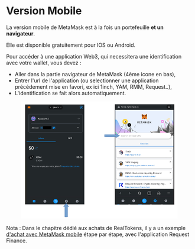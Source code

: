 # Version Mobile

La version mobile de MetaMask est à la fois un portefeuille **et un navigateur**.&#x20;

Elle est disponible gratuitement pour IOS ou Android.

Pour accéder à une application Web3, qui necessitera une identification avec votre wallet, vous devez :

* Aller dans la partie navigateur de MetaMask (4ème icone en bas),
* Entrer l'url de l'application (ou selectionner une application précédement mise en favori, ex ici 1inch, YAM, RMM, Request..),
* L'identification se fait alors automatiquement.

<figure><img src="../../.gitbook/assets/image (1) (1).png" alt=""><figcaption></figcaption></figure>

Nota : Dans le chapitre dédié aux achats de RealTokens, il y a un exemple [d'achat avec MetaMask mobile](../../site-realt/acheter-des-realtokens/achat-paiement-avec-smartphone.md) étape par étape, avec l'application Request Finance.
